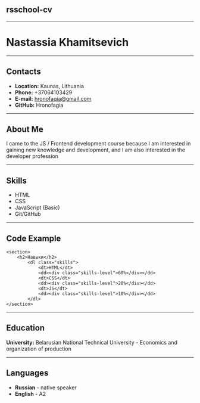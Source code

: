 ## rsschool-cv
***
# Nastassia Khamitsevich
***
## Contacts
+ **Location:** Kaunas, Lithuania
+ **Phone:** +37064103429
+ **E-mail:** hronofaqia@gmail.com
+ **GitHub:** Hronofagia
***
## About Me
I came to the JS / Frontend development course because I am interested in gaining new knowledge and development, and I am also interested in the developer profession
***
## Skills
+ HTML
+ CSS
+ JavaScript (Basic)
+ Git/GitHub
***
## Code Example
```
<section>
    <h2>Навыки</h2>
        <dl class="skills">
            <dt>HTML</dt>
            <dd><div class="skills-level">60%</div></dd>
            <dt>CSS</dt>
            <dd><div class="skills-level">20%</div></dd>
            <dt>JS</dt>
            <dd><div class="skills-level">10%</div></dd>
        </dl>
</section>
```
***
## Education
**University:** Belarusian National Technical University - Economics and organization of production
***
## Languages
+ **Russian** - native speaker
+ **English** - A2
